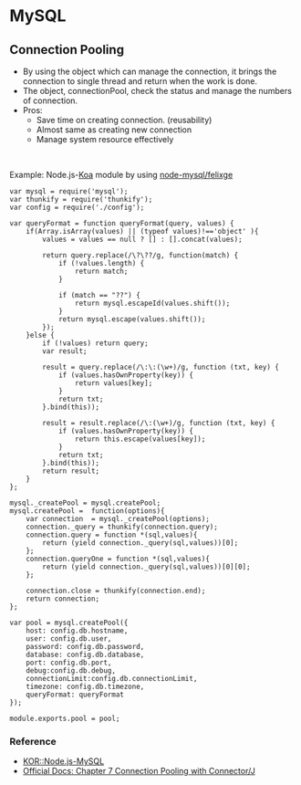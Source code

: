 # MySQL

## Connection Pooling
* By using the object which can manage the connection, it brings the connection to single thread and return when the work is done.
* The object, connectionPool, check the status and manage the numbers of connection.
* Pros:
  * Save time on creating connection. (reusability)
  * Almost same as creating new connection
  * Manage system resource effectively

<br/>

Example: Node.js-[Koa](http://koajs.com/) module by using [node-mysql/felixge](https://github.com/felixge/node-mysql/)
```
var mysql = require('mysql');
var thunkify = require('thunkify');
var config = require('./config');

var queryFormat = function queryFormat(query, values) {
    if(Array.isArray(values) || (typeof values)!=='object' ){
        values = values == null ? [] : [].concat(values);

        return query.replace(/\?\??/g, function(match) {
            if (!values.length) {
                return match;
            }

            if (match == "??") {
                return mysql.escapeId(values.shift());
            }
            return mysql.escape(values.shift());
        });
    }else {
        if (!values) return query;
        var result;

        result = query.replace(/\:\:(\w+)/g, function (txt, key) {
            if (values.hasOwnProperty(key)) {
                return values[key];
            }
            return txt;
        }.bind(this));

        result = result.replace(/\:(\w+)/g, function (txt, key) {
            if (values.hasOwnProperty(key)) {
                return this.escape(values[key]);
            }
            return txt;
        }.bind(this));
        return result;
    }
};

mysql._createPool = mysql.createPool;
mysql.createPool =  function(options){
    var connection  = mysql._createPool(options);
    connection._query = thunkify(connection.query);
    connection.query = function *(sql,values){
        return (yield connection._query(sql,values))[0];
    };
    connection.queryOne = function *(sql,values){
        return (yield connection._query(sql,values))[0][0];
    };

    connection.close = thunkify(connection.end);
    return connection;
};

var pool = mysql.createPool({
    host: config.db.hostname,
    user: config.db.user,
    password: config.db.password,
    database: config.db.database,
    port: config.db.port,
    debug:config.db.debug,
    connectionLimit:config.db.connectionLimit,
    timezone: config.db.timezone,
    queryFormat: queryFormat
});

module.exports.pool = pool;
```

### Reference
* [KOR::Node.js-MySQL](http://bcho.tistory.com/892)
* [Official Docs: Chapter 7 Connection Pooling with Connector/J](http://dev.mysql.com/doc/connector-j/en/connector-j-usagenotes-j2ee-concepts-connection-pooling.html)
